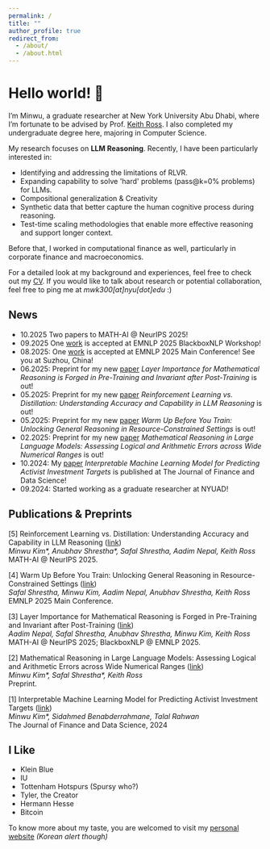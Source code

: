 ```yaml
---
permalink: /
title: ""
author_profile: true
redirect_from: 
  - /about/
  - /about.html
---
```

Hello world! 👋 
===
I’m Minwu, a graduate researcher at New York University Abu Dhabi, where I’m fortunate to be advised by Prof. [Keith Ross](https://sites.google.com/nyu.edu/keithross/). I also completed my undergraduate degree here, majoring in Computer Science. 

My research focuses on **LLM Reasoning**. Recently, I have been particularly interested in:

* Identifying and addressing the limitations of RLVR.
* Expanding capability to solve 'hard' problems (pass@k=0% problems) for LLMs.
* Compositional generalization & Creativity
* Synthetic data that better capture the human cognitive process during reasoning.
* Test-time scaling methodologies that enable more effective reasoning and support longer context.

Before that, I worked in computational finance as well, particularly in corporate finance and macroeconomics.  

<!-- You can read more about my journey and why I pivoted to LLM research [here](/posts/unstructured/).   -->

For a detailed look at my background and experiences, feel free to check out my [CV](/files/MinwuKim_CV.pdf).  If you would like to talk about research or potential collaboration, feel free to ping me at *mwk300[at]nyu[dot]edu* :\)


News
-----
- 10.2025 Two papers to MATH-AI @ NeurIPS 2025!
- 09.2025 One [work](https://arxiv.org/abs/2506.22638) is accepted at EMNLP 2025 BlackboxNLP Workshop!
- 08.2025: One [work](https://arxiv.org/abs/2505.13718) is accepted at EMNLP 2025 Main Conference! See you at Suzhou, China!
- 06.2025: Preprint for my new [paper](https://arxiv.org/abs/2506.22638) *Layer Importance for Mathematical Reasoning is Forged in Pre-Training and Invariant after Post-Training* is out!
- 05.2025: Preprint for my new [paper](https://arxiv.org/abs/2505.14216) *Reinforcement Learning vs. Distillation: Understanding Accuracy and Capability in LLM Reasoning* is out!
- 05.2025: Preprint for my new [paper](https://arxiv.org/abs/2505.13718) *Warm Up Before You Train: Unlocking General Reasoning in Resource-Constrained Settings* is out!
- 02.2025: Preprint for my new [paper](https://arxiv.org/abs/2502.08680) *Mathematical Reasoning in Large Language Models: Assessing Logical and Arithmetic Errors across Wide Numerical Ranges* is out!
- 10.2024: My [paper](https://www.sciencedirect.com/science/article/pii/S240591882400031X) *Interpretable Machine Learning Model for Predicting Activist Investment Targets* is published at The Journal of Finance and Data Science!
- 09.2024: Started working as a graduate researcher at NYUAD!



Publications & Preprints
------
[5] Reinforcement Learning vs. Distillation: Understanding Accuracy and Capability in LLM Reasoning ([link](https://arxiv.org/abs/2505.14216))  
_Minwu Kim*, Anubhav Shrestha*, Safal Shrestha, Aadim Nepal, Keith Ross_  
MATH-AI @ NeurIPS 2025.

[4] Warm Up Before You Train: Unlocking General Reasoning in Resource-Constrained Settings ([link](https://arxiv.org/abs/2505.13718))  
_Safal Shrestha, Minwu Kim, Aadim Nepal, Anubhav Shrestha, Keith Ross_  
EMNLP 2025 Main Conference. 



[3] Layer Importance for Mathematical Reasoning is Forged in Pre-Training and Invariant after Post-Training ([link](https://arxiv.org/abs/2506.22638))  
_Aadim Nepal, Safal Shrestha, Anubhav Shrestha, Minwu Kim, Keith Ross_   
MATH-AI @ NeurIPS 2025; BlackboxNLP @ EMNLP 2025.

[2] Mathematical Reasoning in Large Language Models: Assessing Logical and Arithmetic Errors across Wide Numerical Ranges ([link](https://arxiv.org/abs/2502.08680))  
_Minwu Kim*, Safal Shrestha*, Keith Ross_  
Preprint.

[1] Interpretable Machine Learning Model for Predicting Activist Investment Targets ([link](https://www.sciencedirect.com/science/article/pii/S240591882400031X))  
_Minwu Kim*, Sidahmed Benabderrahmane, Talal Rahwan_  
The Journal of Finance and Data Science, 2024




<!-- Thoughts on the LLM
----

Having a machine that understands human language means a lot. I jotted down some thoughts about it. 

- **[LLM and Wittgenstein's Picture Theory](/posts/picture-theory/)**
  - The Picture Theory posits that the structure of the world parallels that of language. If a machine comprehends language, it is reasonable to consider it intelligent.
- **[Abilities of LLMs and Information Density in Language](/posts/information-density/)**
  - The capabilities of LLMs fundamentally stem from their training data. From this perspective, we can understand what LLMs excel at and where their limitations lie.
- **[From Structured to Unstructured - A Quantitative Breakthrough of Data](/posts/unstructured/)**
  - Between structured and unstructured data lies a tradeoff between the volume of information and its structure. LLMs, however, may serve as a breakthrough to overcome this challenge.
- **[Thoughts on Inference-time Compute](/posts/inference-time)**
  - Personal ideas on why and how to let the LLMs think more.

- **[OpenAI o1 & Recent Trend of LLMs](/posts/o1/)**
  - Some thoughts after playing with o1. -->


I Like
------
- Klein Blue
- IU
- Tottenham Hotspurs (Spursy who?)
- Tyler, the Creator
- Hermann Hesse
- Bitcoin

To know more about my taste, you are welcomed to visit my <a href="https://minwukim.net" target="_blank">personal website</a>
 *(Korean alert though)*
